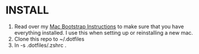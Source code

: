 INSTALL
========

1. Read over my [Mac Bootstrap Instructions](https://github.com/frankcarey/dotfiles/blob/master/bootstrap.md) to make sure that you have everything installed. I use this when setting up or reinstalling a new mac.
2. Clone this repo to ~/.dotfiles
3. ln -s .dotfiles/.zshrc .